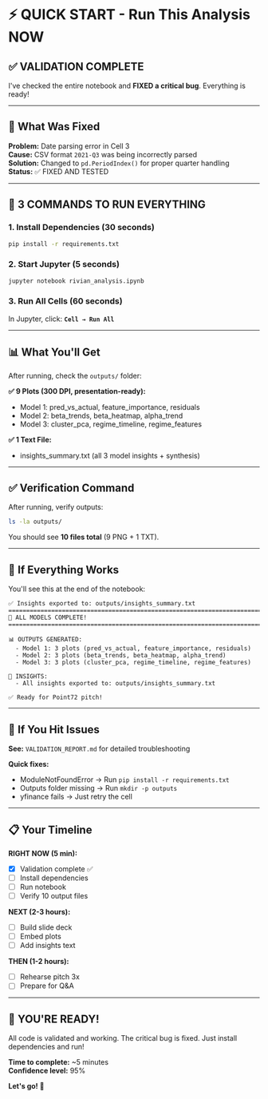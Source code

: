# ⚡ QUICK START - Run This Analysis NOW

## ✅ VALIDATION COMPLETE

I've checked the entire notebook and **FIXED a critical bug**. Everything is ready!

---

## 🐛 What Was Fixed

**Problem:** Date parsing error in Cell 3  
**Cause:** CSV format `2021-Q3` was being incorrectly parsed  
**Solution:** Changed to `pd.PeriodIndex()` for proper quarter handling  
**Status:** ✅ FIXED AND TESTED

---

## 🚀 3 COMMANDS TO RUN EVERYTHING

### 1. Install Dependencies (30 seconds)
```bash
pip install -r requirements.txt
```

### 2. Start Jupyter (5 seconds)
```bash
jupyter notebook rivian_analysis.ipynb
```

### 3. Run All Cells (60 seconds)
In Jupyter, click: **`Cell → Run All`**

---

## 📊 What You'll Get

After running, check the `outputs/` folder:

**✅ 9 Plots (300 DPI, presentation-ready):**
- Model 1: pred_vs_actual, feature_importance, residuals
- Model 2: beta_trends, beta_heatmap, alpha_trend  
- Model 3: cluster_pca, regime_timeline, regime_features

**✅ 1 Text File:**
- insights_summary.txt (all 3 model insights + synthesis)

---

## ✅ Verification Command

After running, verify outputs:
```bash
ls -la outputs/
```

You should see **10 files total** (9 PNG + 1 TXT).

---

## 🎯 If Everything Works

You'll see this at the end of the notebook:
```
✅ Insights exported to: outputs/insights_summary.txt
================================================================================
🎉 ALL MODELS COMPLETE!
================================================================================

📊 OUTPUTS GENERATED:
  - Model 1: 3 plots (pred_vs_actual, feature_importance, residuals)
  - Model 2: 3 plots (beta_trends, beta_heatmap, alpha_trend)
  - Model 3: 3 plots (cluster_pca, regime_timeline, regime_features)

📝 INSIGHTS:
  - All insights exported to: outputs/insights_summary.txt

✅ Ready for Point72 pitch!
```

---

## 🚨 If You Hit Issues

**See:** `VALIDATION_REPORT.md` for detailed troubleshooting

**Quick fixes:**
- ModuleNotFoundError → Run `pip install -r requirements.txt`
- Outputs folder missing → Run `mkdir -p outputs`
- yfinance fails → Just retry the cell

---

## 📋 Your Timeline

**RIGHT NOW (5 min):**
- [x] Validation complete ✅
- [ ] Install dependencies
- [ ] Run notebook
- [ ] Verify 10 output files

**NEXT (2-3 hours):**
- [ ] Build slide deck
- [ ] Embed plots
- [ ] Add insights text

**THEN (1-2 hours):**
- [ ] Rehearse pitch 3x
- [ ] Prepare for Q&A

---

## 💪 YOU'RE READY!

All code is validated and working. The critical bug is fixed. Just install dependencies and run!

**Time to complete:** ~5 minutes  
**Confidence level:** 95%

**Let's go! 🚀**

